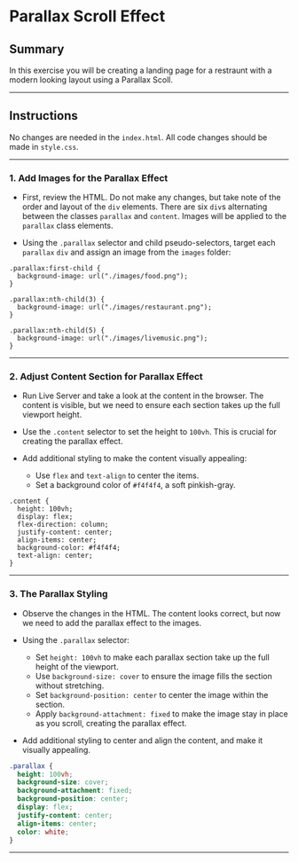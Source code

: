 # **Parallax Scroll Effect**

## **Summary**

In this exercise you will be creating a landing page for a restraunt with a modern looking layout using a Parallax Scoll.

---

## **Instructions**

No changes are needed in the `index.html`. All code changes should be made in `style.css`.

---

### **1. Add Images for the Parallax Effect**

- First, review the HTML. Do not make any changes, but take note of the order and layout of the `div` elements. There are six `div`s alternating between the classes `parallax` and `content`. Images will be applied to the `parallax` class elements.

- Using the `.parallax` selector and child pseudo-selectors, target each `parallax` `div` and assign an image from the `images` folder:

```
.parallax:first-child {
  background-image: url("./images/food.png");
}

.parallax:nth-child(3) {
  background-image: url("./images/restaurant.png");
}

.parallax:nth-child(5) {
  background-image: url("./images/livemusic.png");
}
```

---

### **2. Adjust Content Section for Parallax Effect**

- Run Live Server and take a look at the content in the browser. The content is visible, but we need to ensure each section takes up the full viewport height.

- Use the `.content` selector to set the height to `100vh`. This is crucial for creating the parallax effect.

- Add additional styling to make the content visually appealing:
  - Use `flex` and `text-align` to center the items.
  - Set a background color of `#f4f4f4`, a soft pinkish-gray.

```
.content {
  height: 100vh;
  display: flex;
  flex-direction: column;
  justify-content: center;
  align-items: center;
  background-color: #f4f4f4;
  text-align: center;
}
```

---

### **3. The Parallax Styling**

- Observe the changes in the HTML. The content looks correct, but now we need to add the parallax effect to the images.

- Using the `.parallax` selector:

  - Set `height: 100vh` to make each parallax section take up the full height of the viewport.
  - Use `background-size: cover` to ensure the image fills the section without stretching.
  - Set `background-position: center` to center the image within the section.
  - Apply `background-attachment: fixed` to make the image stay in place as you scroll, creating the parallax effect.

- Add additional styling to center and align the content, and make it visually appealing.

```css
.parallax {
  height: 100vh;
  background-size: cover;
  background-attachment: fixed;
  background-position: center;
  display: flex;
  justify-content: center;
  align-items: center;
  color: white;
}
```

---
